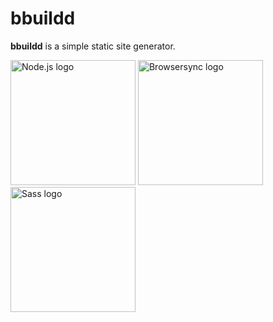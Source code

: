 # bbuildd

**bbuildd** is a simple static site generator.

<img src="https://fabianmebus.github.io/bbuildd/doc/images/Node-js_logo.svg" alt="Node.js logo" width="200">
<img src="https://fabianmebus.github.io/bbuildd/doc/images/browser-sync_logo.svg" alt="Browsersync logo" width="200">
<img src="https://fabianmebus.github.io/bbuildd/doc/images/Sass_logo.svg" alt="Sass logo" width="200">
